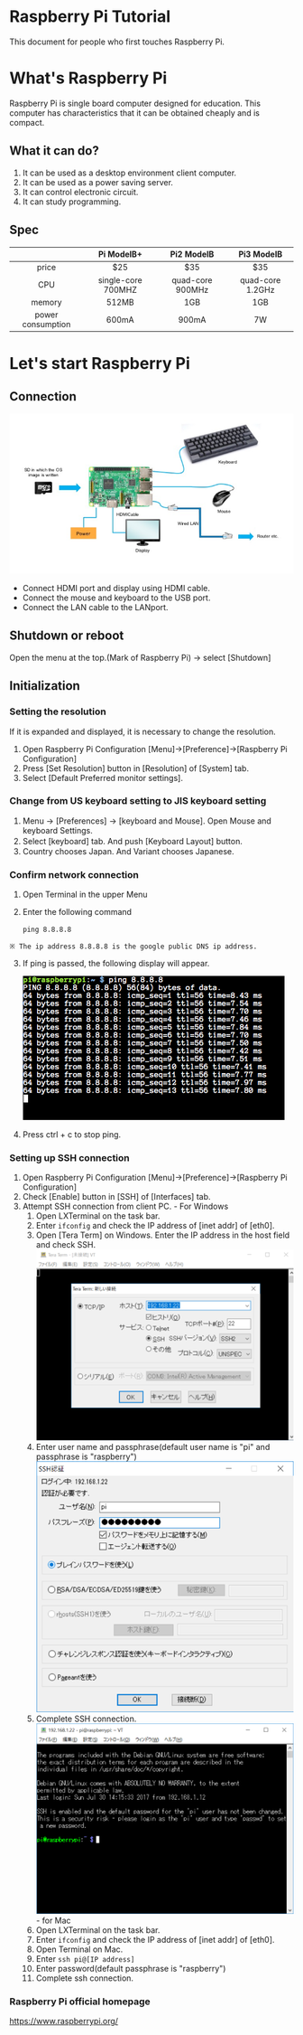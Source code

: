 # Raspberry Pi Tutorial
This document for people who first touches Raspberry Pi.

# What's Raspberry Pi
Raspberry Pi is single board computer designed for education. This computer has characteristics that it can be obtained cheaply and is compact.

## What it can do?
1. It can be used as a desktop environment client computer.
2. It can be used as a power saving server.
3. It can control electronic circuit.
4. It can study programming.

## Spec
||Pi ModelB+|Pi2 ModelB|Pi3 ModelB|
|:--:|:--:|:--:|:--:|
|price|$25|$35|$35|
|CPU|single-core 700MHZ|quad-core 900MHz|quad-core 1.2GHz|
|memory|512MB|1GB|1GB|
|power consumption|600mA|900mA|7W|

# Let's start Raspberry Pi
## Connection
![connection](./image/connect.jpg)
- Connect HDMI port and display using HDMI cable.
- Connect the mouse and keyboard to the USB port.
- Connect the LAN cable to the LANport.

## Shutdown or reboot
Open the menu at the top.(Mark of Raspberry Pi) → select [Shutdown]

## Initialization
### Setting the resolution
If it is expanded and displayed, it is necessary to change the resolution.

  1. Open Raspberry Pi Configuration
[Menu]→[Preference]→[Raspberry Pi Configuration]
  2. Press [Set Resolution] button in [Resolution] of [System] tab.
  3. Select [Default Preferred monitor settings].

<!-- - Using CLI
  1. Open LXTerminal on the task bar.
  2. Enter `vi  /boot/config.txt` and open the resolution setting file.
  3. Set the value of hdmi_group and the value of hdmi_mode.
  `hdmi_mode=2
   hdmi_group=82`
  4. Close setting file.
  5. Enter `reboot`. -->
### Change from US keyboard setting to JIS keyboard setting
  1. Menu → [Preferences] → [keyboard and Mouse]. Open Mouse and keyboard Settings.
  2. Select [keyboard] tab. And push [Keyboard Layout] button. 　
  3. Country chooses Japan. And Variant chooses Japanese.

### Confirm network connection
  1. Open Terminal in the upper Menu
  2. Enter the following command

      ```
      ping 8.8.8.8
      ```

    ※ The ip address 8.8.8.8 is the google public DNS ip address.
  3. If ping is passed, the following display will appear.

      ![ping](./image/ping.png)
  4. Press ctrl + c to stop ping.

### Setting up SSH connection
  1. Open Raspberry Pi Configuration
[Menu]→[Preference]→[Raspberry Pi Configuration]
  2. Check [Enable] button in [SSH] of [Interfaces] tab.
  3. Attempt SSH connection from client PC.
    - For Windows
      1. Open LXTerminal on the task bar.
      2. Enter `ifconfig` and check the IP address of [inet addr] of [eth0].
      3. Open [Tera Term] on Windows. Enter the IP address in the host field and check SSH.
        ![teraterm](./image/teraterm1.png)
      4. Enter user name and passphrase(default user name is "pi" and passphrase is "raspberry")
        ![teraterm2](./image/teraterm2.png)
      5. Complete SSH connection.
        ![teraterm3](./image/teraterm3.png)
    - for Mac
      1. Open LXTerminal on the task bar.
      2. Enter `ifconfig` and check the IP address of [inet addr] of [eth0].
      3. Open Terminal on Mac.
      4. Enter `ssh pi@[IP address]`
      5. Enter password(default passphrase is "raspberry")
      6. Complete ssh connection.

<!-- ### Update packages
  1. Open LXTerminal on the task bar.
  2. Enter `sudo apt-get update`
  3. Enter `sudo apt-get upgrade -y` -->

### Raspberry Pi official homepage
<https://www.raspberrypi.org/>
